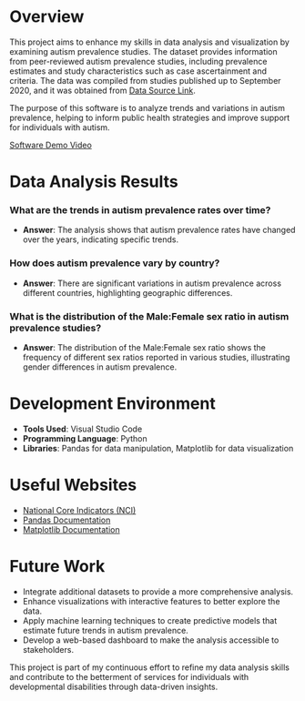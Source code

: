 # Overview

This project aims to enhance my skills in data analysis and visualization by examining autism prevalence studies. The dataset provides information from peer-reviewed autism prevalence studies, including prevalence estimates and study characteristics such as case ascertainment and criteria. The data was compiled from studies published up to September 2020, and it was obtained from [Data Source Link](https://catalog.data.gov/dataset/autism-prevalence-studies).

The purpose of this software is to analyze trends and variations in autism prevalence, helping to inform public health strategies and improve support for individuals with autism.

[Software Demo Video](https://youtu.be/n5Y9jGBxa0I)

# Data Analysis Results

### What are the trends in autism prevalence rates over time?
- **Answer**: The analysis shows that autism prevalence rates have changed over the years, indicating specific trends.

### How does autism prevalence vary by country?
- **Answer**: There are significant variations in autism prevalence across different countries, highlighting geographic differences.

### What is the distribution of the Male:Female sex ratio in autism prevalence studies?
- **Answer**: The distribution of the Male:Female sex ratio shows the frequency of different sex ratios reported in various studies, illustrating gender differences in autism prevalence.

# Development Environment

- **Tools Used**: Visual Studio Code
- **Programming Language**: Python
- **Libraries**: Pandas for data manipulation, Matplotlib for data visualization

# Useful Websites

* [National Core Indicators (NCI)](https://www.nationalcoreindicators.org/)
* [Pandas Documentation](https://pandas.pydata.org/pandas-docs/stable/)
* [Matplotlib Documentation](https://matplotlib.org/stable/contents.html)

# Future Work

* Integrate additional datasets to provide a more comprehensive analysis.
* Enhance visualizations with interactive features to better explore the data.
* Apply machine learning techniques to create predictive models that estimate future trends in autism prevalence.
* Develop a web-based dashboard to make the analysis accessible to stakeholders.

This project is part of my continuous effort to refine my data analysis skills and contribute to the betterment of services for individuals with developmental disabilities through data-driven insights.
